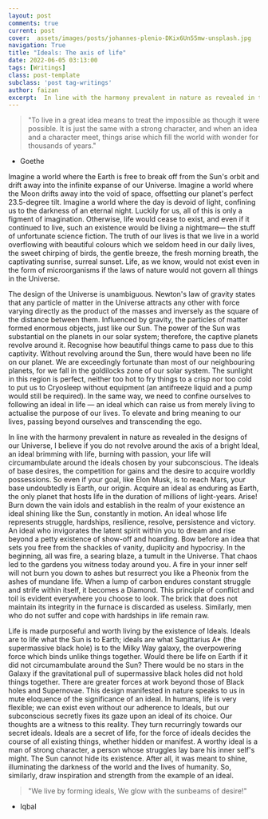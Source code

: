 ```yaml
---
layout: post
comments: true
current: post
cover:  assets/images/posts/johannes-plenio-DKix6Un55mw-unsplash.jpg
navigation: True
title: "Ideals: The axis of life"
date: 2022-06-05 03:13:00
tags: [Writings]
class: post-template
subclass: 'post tag-writings'
author: faizan
excerpt:  In line with the harmony prevalent in nature as revealed in the designs of our Universe, I believe if you do not revolve around the axis of a bright Ideal, an ideal brimming with life, burning with passion, your life will circumambulate around the ideals chosen by your subconscious.
---
```

> "To live in a great idea means to treat the impossible as though it were possible. It is just the same with a strong character, and when an idea and a character meet, things arise which fill the world with wonder for thousands of years."

- Goethe

Imagine a world where the Earth is free to break off from the Sun's orbit and drift away into the infinite expanse of our Universe. Imagine a world where the Moon drifts away into the void of space, offsetting our planet's perfect 23.5-degree tilt. Imagine a world where the day is devoid of light, confining us to the darkness of an eternal night. Luckily for us, all of this is only a figment of imagination. Otherwise, life would cease to exist, and even if it continued to live, such an existence would be living a nightmare— the stuff of unfortunate science fiction. The truth of our lives is that we live in a world overflowing with beautiful colours which we seldom heed in our daily lives, the sweet chirping of birds, the gentle breeze, the fresh morning breath, the captivating sunrise, surreal sunset. Life, as we know, would not exist even in the form of microorganisms if the laws of nature would not govern all things in the Universe.

The design of the Universe is unambiguous. Newton's law of gravity states that any particle of matter in the Universe attracts any other with force varying directly as the product of the masses and inversely as the square of the distance between them. Influenced by gravity, the particles of matter formed enormous objects, just like our Sun. The power of the Sun was substantial on the planets in our solar system; therefore, the captive planets revolve around it. Recognise how beautiful things came to pass due to this captivity. Without revolving around the Sun, there would have been no life on our planet. We are exceedingly fortunate than most of our neighbouring planets, for we fall in the goldilocks zone of our solar system. The sunlight in this region is perfect, neither too hot to fry things to a crisp nor too cold to put us to Cryosleep without equipment (an antifreeze liquid and a pump would still be required). In the same way, we need to confine ourselves to following an ideal in life — an ideal which can raise us from merely living to actualise the purpose of our lives. To elevate and bring meaning to our lives, passing beyond ourselves and transcending the ego.

In line with the harmony prevalent in nature as revealed in the designs of our Universe, I believe if you do not revolve around the axis of a bright Ideal, an ideal brimming with life, burning with passion, your life will circumambulate around the ideals chosen by your subconscious. The ideals of base desires, the competition for gains and the desire to acquire worldly possessions. So even if your goal, like Elon Musk, is to reach Mars, your base undoubtedly is Earth, our origin. Acquire an ideal as enduring as Earth, the only planet that hosts life in the duration of millions of light-years. Arise! Burn down the vain idols and establish in the realm of your existence an ideal shining like the Sun, constantly in motion. An ideal whose life represents struggle, hardships, resilience, resolve, persistence and victory. An ideal who invigorates the latent spirit within you to dream and rise beyond a petty existence of show-off and hoarding. Bow before an idea that sets you free from the shackles of vanity, duplicity and hypocrisy. In the beginning, all was fire, a searing blaze, a tumult in the Universe. That chaos led to the gardens you witness today around you. A fire in your inner self will not burn you down to ashes but resurrect you like a Pheonix from the ashes of mundane life. When a lump of carbon endures constant struggle and strife within itself, it becomes a Diamond. This principle of conflict and toil is evident everywhere you choose to look. The brick that does not maintain its integrity in the furnace is discarded as useless. Similarly, men who do not suffer and cope with hardships in life remain raw.

Life is made purposeful and worth living by the existence of Ideals. Ideals are to life what the Sun is to Earth; ideals are what Sagittarius A* (the supermassive black hole) is to the Milky Way galaxy, the overpowering force which binds unlike things together. Would there be life on Earth if it did not circumambulate around the Sun? There would be no stars in the Galaxy if the gravitational pull of supermassive black holes did not hold things together. There are greater forces at work beyond those of Black holes and Supernovae. This design manifested in nature speaks to us in mute eloquence of the significance of an ideal. In humans, life is very flexible; we can exist even without our adherence to Ideals, but our subconscious secretly fixes its gaze upon an ideal of its choice. Our thoughts are a witness to this reality. They turn recurringly towards our secret ideals. Ideals are a secret of life, for the force of ideals decides the course of all existing things, whether hidden or manifest. A worthy ideal is a man of strong character, a person whose struggles lay bare his inner self's might. The Sun cannot hide its existence. After all, it was meant to shine, illuminating the darkness of the world and the lives of humanity. So, similarly, draw inspiration and strength from the example of an ideal.

>"We live by forming ideals, 
>We glow with the sunbeams of desire!"

- Iqbal
